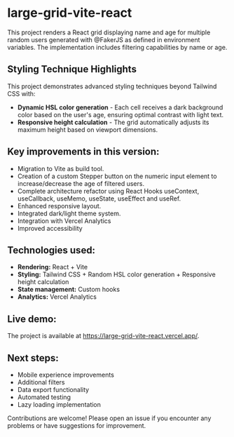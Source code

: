 # large-grid-vite-react

This project renders a React grid displaying name and age for multiple random users generated with @FakerJS as defined in environment variables. The implementation includes filtering capabilities by name or age.

## Styling Technique Highlights

This project demonstrates advanced styling techniques beyond Tailwind CSS with:

- **Dynamic HSL color generation** - Each cell receives a dark background color based on the user's age, ensuring optimal contrast with light text.
- **Responsive height calculation** - The grid automatically adjusts its maximum height based on viewport dimensions.

## Key improvements in this version:

- Migration to Vite as build tool.
- Creation of a custom Stepper button on the numeric input element to increase/decrease the age of filtered users.
- Complete architecture refactor using React Hooks useContext, useCallback, useMemo, useState, useEffect and useRef.
- Enhanced responsive layout.
- Integrated dark/light theme system.
- Integration with Vercel Analytics
- Improved accessibility

## Technologies used:

- **Rendering:** React + Vite
- **Styling:** Tailwind CSS + Random HSL color generation + Responsive height calculation
- **State management:** Custom hooks
- **Analytics:** Vercel Analytics

## Live demo:

The project is available at https://large-grid-vite-react.vercel.app/.

## Next steps:

- Mobile experience improvements
- Additional filters
- Data export functionality
- Automated testing
- Lazy loading implementation

Contributions are welcome! Please open an issue if you encounter any problems or have suggestions for improvement.
